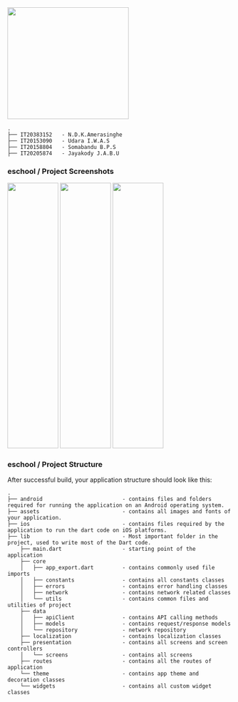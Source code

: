 <img src="https://user-images.githubusercontent.com/86178433/226532809-ce60588a-b954-41bf-a0f6-4d65a59d90d1.png" width="272" height="250.86">  

```
.
├── IT20383152   - N.D.K.Amerasinghe
├── IT20153090   - Udara I.W.A.S
├── IT20158804   - Somabandu B.P.S
├── IT20205874   - Jayakody J.A.B.U
```

### eschool /  Project Screenshots
<img src="https://user-images.githubusercontent.com/86178433/226538016-6da283da-a88f-488e-8832-909b82a70eb6.png" width="114" height="596"> 
<img src="https://user-images.githubusercontent.com/86178433/226537839-b4439409-80b3-47f5-bd98-f6c7ff2ebebd.png" width="114" height="596"> 
<img src="https://user-images.githubusercontent.com/86178433/226538096-8818a2d0-4ac1-4f16-b01a-12eb1c2ce2ea.png" width="114" height="596"> 




### eschool /  Project Structure

After successful build, your application structure should look like this:

```
.
├── android                         - contains files and folders required for running the application on an Android operating system.
├── assets                          - contains all images and fonts of your application.
├── ios                             - contains files required by the application to run the dart code on iOS platforms.
├── lib                             - Most important folder in the project, used to write most of the Dart code.
    ├── main.dart                   - starting point of the application
    ├── core
    │   ├── app_export.dart         - contains commonly used file imports 
    │   ├── constants               - contains all constants classes
    │   ├── errors                  - contains error handling classes                  
    │   ├── network                 - contains network related classes
    │   └── utils                   - contains common files and utilities of project
    ├── data
    │   ├── apiClient               - contains API calling methods 
    │   ├── models                  - contains request/response models 
    │   └── repository              - network repository
    ├── localization                - contains localization classes
    ├── presentation                - contains all screens and screen controllers
    │   └── screens                 - contains all screens
    ├── routes                      - contains all the routes of application
    └── theme                       - contains app theme and decoration classes
    └── widgets                     - contains all custom widget classes
```
